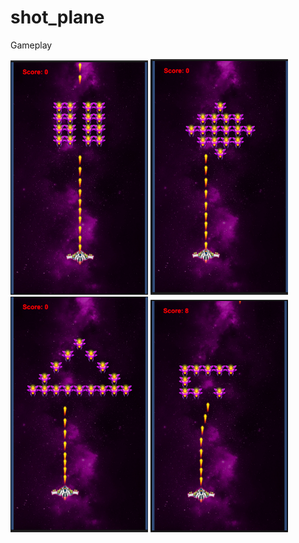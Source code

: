 # shot_plane

Gameplay

<div>
  <img src="https://github.com/Nguyenchitrai62/shot_plane/blob/main/images/anh1.png" alt="anh1" width="220">

  <img src="https://github.com/Nguyenchitrai62/shot_plane/blob/main/images/anh2.png" alt="anh1" width="220">
<div>

<div>
  <img src="https://github.com/Nguyenchitrai62/shot_plane/blob/main/images/anh3.png" alt="anh1" width="220">

  <img src="https://github.com/Nguyenchitrai62/shot_plane/blob/main/images/anh4.png" alt="anh1" width="220"> 
<div>
